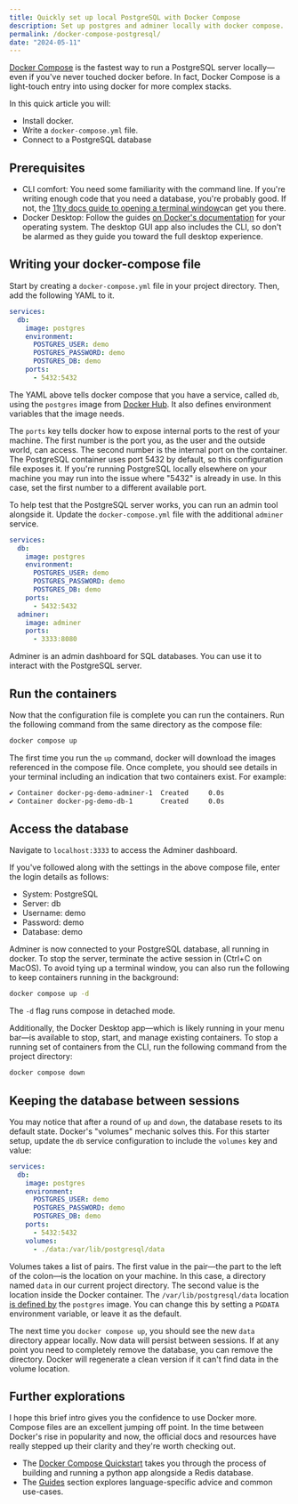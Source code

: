 ```yaml
---
title: Quickly set up local PostgreSQL with Docker Compose
description: Set up postgres and adminer locally with docker compose.
permalink: /docker-compose-postgresql/
date: "2024-05-11"
---
```


[Docker Compose](https://docs.docker.com/compose/) is the fastest way to run a PostgreSQL server locally—even if you've never touched docker before. In fact, Docker Compose is a light-touch entry into using docker for more complex stacks.

In this quick article you will:

- Install docker.
- Write a `docker-compose.yml` file.
- Connect to a PostgreSQL database

## Prerequisites

- CLI comfort: You need some familiarity with the command line. If you're writing enough code that you need a database, you're probably good. If not, the [11ty docs guide to opening a terminal window](https://www.11ty.dev/docs/terminal-window/)can get you there.
- Docker Desktop: Follow the guides [on Docker's documentation](https://docs.docker.com/compose/install/) for your operating system. The desktop GUI app also includes the CLI, so don't be alarmed as they guide you toward the full desktop experience.

## Writing your docker-compose file

Start by creating a `docker-compose.yml` file in your project directory. Then, add the following YAML to it.

```yml
services:
  db:
    image: postgres
    environment:
      POSTGRES_USER: demo
      POSTGRES_PASSWORD: demo
      POSTGRES_DB: demo
    ports:
      - 5432:5432
```

The YAML above tells docker compose that you have a service, called `db`, using the `postgres` image from [Docker Hub](https://hub.docker.com/_/postgres/). It also defines environment variables that the image needs.

The `ports` key tells docker how to expose internal ports to the rest of your machine. The first number is the port you, as the user and the outside world, can access. The second number is the internal port on the container. The PostgreSQL container uses port 5432 by default, so this configuration file exposes it. If you're running PostgreSQL locally elsewhere on your machine you may run into the issue where "5432" is already in use. In this case, set the first number to a different available port.

To help test that the PostgreSQL server works, you can run an admin tool alongside it. Update the `docker-compose.yml` file with the additional `adminer` service.

```yaml
services:
  db:
    image: postgres
    environment:
      POSTGRES_USER: demo
      POSTGRES_PASSWORD: demo
      POSTGRES_DB: demo
    ports:
      - 5432:5432
  adminer:
    image: adminer
    ports:
      - 3333:8080
```

Adminer is an admin dashboard for SQL databases. You can use it to interact with the PostgreSQL server.

## Run the containers

Now that the configuration file is complete you can run the containers. Run the following command from the same directory as the compose file:

```sh
docker compose up
```

The first time you run the `up` command, docker will download the images referenced in the compose file. Once complete, you should see details in your terminal including an indication that two containers exist. For example:

```sh
✔ Container docker-pg-demo-adminer-1  Created     0.0s
✔ Container docker-pg-demo-db-1       Created     0.0s
```

## Access the database

Navigate to `localhost:3333` to access the Adminer dashboard.

If you've followed along with the settings in the above compose file, enter the login details as follows:

- System: PostgreSQL
- Server: db
- Username: demo
- Password: demo
- Database: demo

Adminer is now connected to your PostgreSQL database, all running in docker. To stop the server, terminate the active session in (Ctrl+C on MacOS). To avoid tying up a terminal window, you can also run the following to keep containers running in the background:

```sh
docker compose up -d
```

The `-d` flag runs compose in detached mode.

Additionally, the Docker Desktop app—which is likely running in your menu bar—is available to stop, start, and manage existing containers. To stop a running set of containers from the CLI, run the following command from the project directory:

```sh
docker compose down
```

## Keeping the database between sessions

You may notice that after a round of `up` and `down`, the database resets to its default state. Docker's "volumes" mechanic solves this. For this starter setup, update the `db` service configuration to include the `volumes` key and value:

```yaml
services:
  db:
    image: postgres
    environment:
      POSTGRES_USER: demo
      POSTGRES_PASSWORD: demo
      POSTGRES_DB: demo
    ports:
      - 5432:5432
    volumes:
      - ./data:/var/lib/postgresql/data
```

Volumes takes a list of pairs. The first value in the pair—the part to the left of the colon—is the location on your machine. In this case, a directory named `data` in our current project directory. The second value is the location inside the Docker container. The `/var/lib/postgresql/data` location [is defined by](https://hub.docker.com/_/postgres/) the `postgres` image. You can change this by setting a `PGDATA` environment variable, or leave it as the default.

The next time you `docker compose up`, you should see the new `data` directory appear locally. Now data will persist between sessions. If at any point you need to completely remove the database, you can remove the directory. Docker will regenerate a clean version if it can't find data in the volume location.

## Further explorations

I hope this brief intro gives you the confidence to use Docker more. Compose files are an excellent jumping off point. In the time between Docker's rise in popularity and now, the official docs and resources have really stepped up their clarity and they're worth checking out.

- The [Docker Compose Quickstart](https://docs.docker.com/compose/gettingstarted/) takes you through the process of building and running a python app alongside a Redis database.
- The [Guides](https://docs.docker.com/guides/) section explores language-specific advice and common use-cases.
